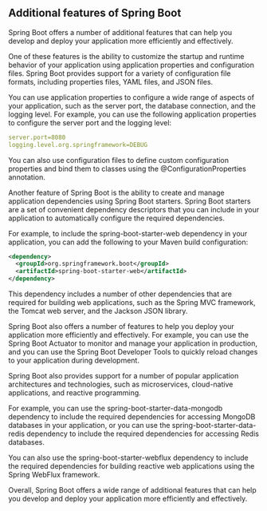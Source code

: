 ## Additional features of Spring Boot

Spring Boot offers a number of additional features that can help you develop and deploy your application more efficiently and effectively.

One of these features is the ability to customize the startup and runtime behavior of your application using application properties and configuration files. Spring Boot provides support for a variety of configuration file formats, including properties files, YAML files, and JSON files.

You can use application properties to configure a wide range of aspects of your application, such as the server port, the database connection, and the logging level. For example, you can use the following application properties to configure the server port and the logging level:

```yaml
server.port=8080
logging.level.org.springframework=DEBUG
```

You can also use configuration files to define custom configuration properties and bind them to classes using the @ConfigurationProperties annotation.

Another feature of Spring Boot is the ability to create and manage application dependencies using Spring Boot starters. Spring Boot starters are a set of convenient dependency descriptors that you can include in your application to automatically configure the required dependencies.

For example, to include the spring-boot-starter-web dependency in your application, you can add the following to your Maven build configuration:

```xml
<dependency>
  <groupId>org.springframework.boot</groupId>
  <artifactId>spring-boot-starter-web</artifactId>
</dependency>
```

This dependency includes a number of other dependencies that are required for building web applications, such as the Spring MVC framework, the Tomcat web server, and the Jackson JSON library.

Spring Boot also offers a number of features to help you deploy your application more efficiently and effectively. For example, you can use the Spring Boot Actuator to monitor and manage your application in production, and you can use the Spring Boot Developer Tools to quickly reload changes to your application during development.

Spring Boot also provides support for a number of popular application architectures and technologies, such as microservices, cloud-native applications, and reactive programming.

For example, you can use the spring-boot-starter-data-mongodb dependency to include the required dependencies for accessing MongoDB databases in your application, or you can use the spring-boot-starter-data-redis dependency to include the required dependencies for accessing Redis databases.

You can also use the spring-boot-starter-webflux dependency to include the required dependencies for building reactive web applications using the Spring WebFlux framework.

Overall, Spring Boot offers a wide range of additional features that can help you develop and deploy your application more efficiently and effectively.
